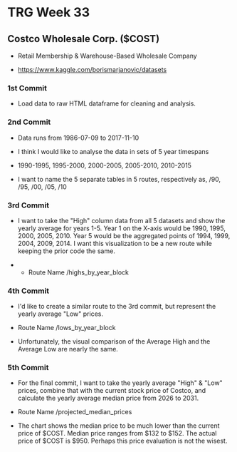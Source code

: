 # TRG Week 33

## Costco Wholesale Corp. ($COST)

- Retail Membership & Warehouse-Based Wholesale Company

- https://www.kaggle.com/borismarjanovic/datasets

### 1st Commit

- Load data to raw HTML dataframe for cleaning and analysis.

### 2nd Commit

- Data runs from 1986-07-09 to 2017-11-10

- I think I would like to analyse the data in sets of 5 year timespans

- 1990-1995, 1995-2000, 2000-2005, 2005-2010, 2010-2015

- I want to name the 5 separate tables in 5 routes, respectively as, /90, /95, /00, /05, /10

### 3rd Commit

- I want to take the "High" column data from all 5 datasets and show the yearly average for years 1-5. Year 1 on the X-axis would be 1990, 1995, 2000, 2005, 2010. Year 5 would be the aggregated points of 1994, 1999, 2004, 2009, 2014. I want this visualization to be a new route while keeping the prior code the same.

- - Route Name /highs_by_year_block

### 4th Commit

- I'd like to create a similar route to the 3rd commit, but represent the yearly average "Low" prices.

- Route Name /lows_by_year_block

- Unfortunately, the visual comparison of the Average High and the Average Low are nearly the same.

### 5th Commit

- For the final commit, I want to take the yearly average "High" & "Low" prices, combine that with the current stock price of Costco, and calculate the yearly average median price from 2026 to 2031.

- Route Name /projected_median_prices

- The chart shows the median price to be much lower than the current price of $COST. Median price ranges from $132 to $152. The actual price of $COST is $950. Perhaps this price evaluation is not the wisest. 
